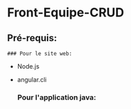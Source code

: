 # Front-Equipe-CRUD

  ## Pré-requis:

    ### Pour le site web:

* Node.js
* angular.cli

    ### Pour l'application java:
